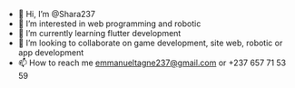 - 👋 Hi, I’m @Shara237
- 👀 I’m interested in web programming and robotic
- 🌱 I’m currently learning flutter development
- 💞️ I’m looking to collaborate on game development, site web, robotic or app development
- 📫 How to reach me emmanueltagne237@gmail.com or +237 657 71 53 59

<!---
Shara237/Shara237 is a ✨ special ✨ repository because its `README.md` (this file) appears on your GitHub profile.
You can click the Preview link to take a look at your changes.
--->
